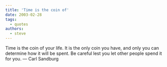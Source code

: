 ```yaml
---
title: 'Time is the coin of'
date: 2003-02-28
tags:
  - quotes
authors:
  - steve
---
```


Time is the coin of your life. It is the only coin you have, and only you can determine how it will be spent. Be careful lest you let other people spend it for you.
— Carl Sandburg
